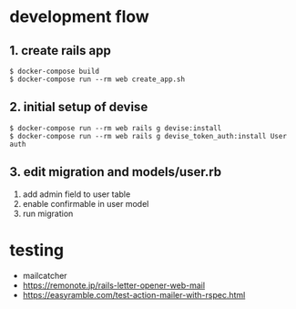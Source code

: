 # development flow


## 1. create rails app

```
$ docker-compose build
$ docker-compose run --rm web create_app.sh
```

## 2. initial setup of devise

```
$ docker-compose run --rm web rails g devise:install
$ docker-compose run --rm web rails g devise_token_auth:install User auth
```

## 3. edit migration and models/user.rb

1. add admin field to user table
2. enable confirmable in user model
3. run migration



# testing

- mailcatcher
- https://remonote.jp/rails-letter-opener-web-mail
- https://easyramble.com/test-action-mailer-with-rspec.html
